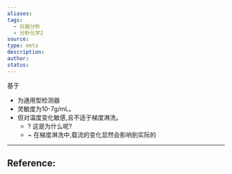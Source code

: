 ```yaml
---
aliases: 
tags:
  - 仪器分析
  - 分析化学2
source: 
type: meta
description: 
author: 
status:
---
```

基于

- 为通用型检测器
- 灵敏度为10-7g/mL。
- 但对温度变化敏感,且不适于梯度淋洗。
	- ? 这是为什么呢?
	- ~ 在梯度淋洗中,载流的变化显然会影响到实际的





---

## Reference:
